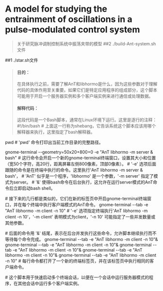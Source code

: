 # A model for studying the entrainment of oscillations in a pulse-modulated control system
> 关于研究脉冲调制控制系统中振荡夹带的模型
##2 ./build-Ant-system.sh文件





##1 ./star.sh文件
> #### 目的：
> 在具体执行之前，需要了解AnT和libhormo是什么，因为这些参数对于理解代码的具体作用至关重要。如果它们是特定应用程序的组成部分，这个脚本可能用于开启一个服务器实例和多个客户端实例来进行通信或处理数据。
> #### 解释代码：
> 这段代码是一个Bash脚本，通常在Linux环境下运行。这里是逐行的注释：
\#!/bin/bash
\# 上面这一行称为shebang，它告诉系统这个脚本应该用哪个解释器来执行，这里指定了bash解释器。

pwd
\# 'pwd' 命令打印出当前工作目录的完整路径。

gnome-terminal --geometry=50x20+800+0 -e "AnT libhormo -m server & bash"
\# 这行命令会开启一个新的gnome-terminal终端窗口，设置其大小和位置（宽50个字符，高20行，距离屏幕左侧800像素，顶部0像素）。
\# '-e' 选项后面跟随的命令是在终端中执行的命令。这里执行'AnT libhormo -m server & bash'，
\# 'AnT' 似乎是一个程序，'libhormo' 是一个参数，'-m server' 指定了模式为server。
\# '&' 使得bash命令在后台执行，这允许在运行server模式的AnT命令后立即启动bash shell。

\# 接下来的几行都是类似的，它们在新的标签页中开启gnome-terminal终端窗口，并在每个终端中执行客户端模式的AnT命令。
gnome-terminal --tab -e "AnT libhormo -m client -n 10"
\# '-e' 选项指定终端执行'AnT libhormo -m client -n 10'，'-m client' 表明模式为client，'-n 10' 可能指定了一些并发数量或其他参数。

\# 后面的命令用 '&' 结尾，表示在后台并发执行这些命令，允许脚本继续执行而不等待每个命令完成。
gnome-terminal --tab -e "AnT libhormo -m client -n 10"&
gnome-terminal --tab -e "AnT libhormo -m client -n 10"&
gnome-terminal --tab -e "AnT libhormo -m client -n 10"&
gnome-terminal --tab -e "AnT libhormo -m client -n 10"&
gnome-terminal --tab -e "AnT libhormo -m client -n 10"
\# 每行命令都打开了一个新的终端标签页，并在该标签页中执行相同的客户端命令。

\# 这个脚本用于快速启动多个终端会话，以便在一个会话中运行服务器模式的程序，在其他会话中运行多个客户端实例。

